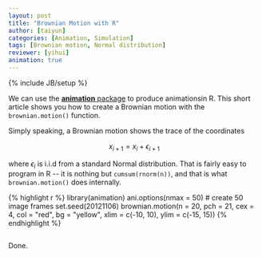 ```yaml
---
layout: post
title: "Brownian Motion with R"
author: [taiyun]
categories: [Animation, Simulation]
tags: [Brownian motion, Normal distribution]
reviewer: [yihui]
animation: true
---
```

{% include JB/setup %}

We can use the [**animation** package](http://yihui.name/animation) to produce animationsin R. This short article shows you how to create a Brownian motion with the `brownian.motion()` function.

Simply speaking, a Brownian motion shows the trace of the coordinates

$$x_{i+1}=x_{i}+\epsilon_{i+1}$$

where $\epsilon_i$ is i.i.d from a standard Normal distribution. That is fairly easy to program in R -- it is nothing but `cumsum(rnorm(n))`, and that is what `brownian.motion()` does internally.


{% highlight r %}
library(animation)
ani.options(nmax = 50)  # create 50 image frames
set.seed(20121106)
brownian.motion(n = 20, pch = 21, cex = 4, col = "red", bg = "yellow", 
  xlim = c(-10, 10), ylim = c(-15, 15))
{% endhighlight %}


<div class="scianimator">
<div id="bw_fun" style="display: inline-block;">
</div>
</div>
<script type="text/javascript">
  (function($) {
    $(document).ready(function() {
      var imgs = Array(50);
      for (i=0; ; i++) {
        if (i == imgs.length) break;
        imgs[i] = "http://isu.r-forge.r-project.org/vistat/2012-11-06-brownian-motion-with-r/bw-fun" + (i + 1) + ".png";
      }
      $("#bw_fun").scianimator({
          "images": imgs,
          "delay": 200,
          "controls": ["first", "previous", "play", "next", "last", "loop", "speed"],
      });
      $("#bw_fun").scianimator("play");
    });
  })(jQuery);
</script>


Done.
